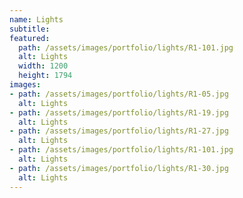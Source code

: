 ```yaml
---
name: Lights 
subtitle:
featured:
  path: /assets/images/portfolio/lights/R1-101.jpg
  alt: Lights
  width: 1200
  height: 1794
images:
- path: /assets/images/portfolio/lights/R1-05.jpg
  alt: Lights
- path: /assets/images/portfolio/lights/R1-19.jpg
  alt: Lights
- path: /assets/images/portfolio/lights/R1-27.jpg
  alt: Lights
- path: /assets/images/portfolio/lights/R1-101.jpg
  alt: Lights
- path: /assets/images/portfolio/lights/R1-30.jpg
  alt: Lights
---
```

